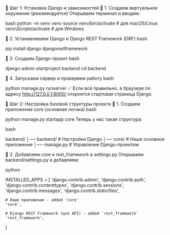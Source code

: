 🔹 Шаг 1: Установка Django и зависимостей
📌 1. Создаем виртуальное окружение (рекомендуется)
Открываем терминал и вводим:

bash
python -m venv venv
source venv/bin/activate   # для macOS/Linux
venv\Scripts\activate      # для Windows

📌 2. Устанавливаем Django и Django REST Framework (DRF)
bash

pip install django djangorestframework

📌 3. Создаем Django-проект
bash

django-admin startproject backend
cd backend

📌 4. Запускаем сервер и проверяем работу
bash

python manage.py runserver
✅ Если всё правильно, в браузере по адресу http://127.0.0.1:8000/ откроется стартовая страница Django.

🔹 Шаг 2: Настройка базовой структуры проекта
📌 1. Создаем приложение core (основная логика)
bash

python manage.py startapp core
Теперь у нас такая структура:

bash

backend/
│── backend/          # Настройки Django
│── core/             # Наше основное приложение
│── manage.py         # Управление Django-проектом

📌 2. Добавляем core и rest_framework в settings.py
Открываем backend/settings.py и добавляем:

python

INSTALLED_APPS = [
    'django.contrib.admin',
    'django.contrib.auth',
    'django.contrib.contenttypes',
    'django.contrib.sessions',
    'django.contrib.messages',
    'django.contrib.staticfiles',
    
    # Наше приложение - added 'core'
    'core',

    # Django REST Framework (для API) - added 'rest_framework'
    'rest_framework',
]
